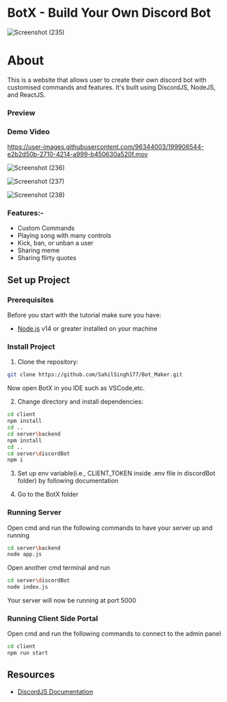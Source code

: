 # BotX - Build Your Own Discord Bot
![Screenshot (235)](https://user-images.githubusercontent.com/96344003/199884275-6227406a-6908-4111-9f00-2e6a684c83a4.png)

# About
This is a website that allows user to create their own discord bot with customised commands and features. It's built using DiscordJS, NodeJS, and ReactJS.

### Preview

### Demo Video

https://user-images.githubusercontent.com/96344003/199906544-e2b2d50b-2710-4214-a999-b450630a520f.mov


![Screenshot (236)](https://user-images.githubusercontent.com/96344003/199884310-9a53b570-6a9d-4994-9e6b-15bf390aa1b9.png)

![Screenshot (237)](https://user-images.githubusercontent.com/96344003/199884323-a26939f7-cde1-4d23-bd7f-024eeff29757.png)

![Screenshot (238)](https://user-images.githubusercontent.com/96344003/199884329-3580a808-5589-4c67-9534-0beb95dc588b.png)

### Features:-
- Custom Commands
- Playing song with many controls
- Kick, ban, or unban a user
- Sharing meme
- Sharing flirty quotes

## Set up Project
### Prerequisites
Before you start with the tutorial make sure you have:

- [Node.js](https://nodejs.org/en/) v14 or greater installed on your machine

### Install Project
1. Clone the repository:
```bash
git clone https://github.com/SahilSingh177/Bot_Maker.git
```
Now open BotX in you IDE such as VSCode,etc.

2. Change directory and install dependencies:
```bash
cd client
npm install
cd ..
cd server\backend
npm install
cd ..
cd server\discordBot
npm i
```

3. Set up env variable(i.e., CLIENT_TOKEN inside .env file in discordBot folder) by following documentation

4. Go to the BotX folder

### Running Server

Open cmd and run the following commands to have your server up and running

```bash
cd server\backend
node app.js
```

Open another cmd terminal and run
```bash
cd server\discordBot
node index.js
```

Your server will now be running at port 5000

### Running Client Side Portal

Open cmd and run the following commands to connect to the admin panel

```bash
cd client
npm run start
```
## Resources
- [DiscordJS Documentation](https://discordjs.guide/oauth2/#a-quick-example)

